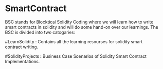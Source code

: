# SmartContract

BSC stands for Blocktical Solidity Coding where we will learn how to write smart contracts in solidity and will do some hand-on over our learnings. The BSC is divided into two catogaries:
    
#LearnSolidity : Contains all the learning resourses for solidity smart contract writing.

#SolidityProjects : Business Case Scenarios of Solidity Smart Contract Implementations.
